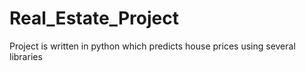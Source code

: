 # Real_Estate_Project
Project is written in python which predicts house prices using several libraries
